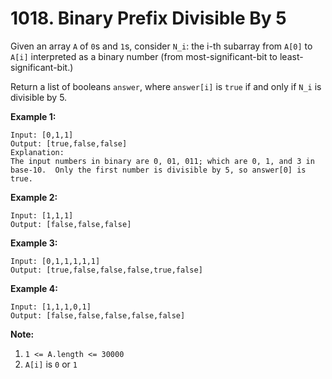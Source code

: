 # 1018. Binary Prefix Divisible By 5

Given an array `A` of `0`s and `1`s, consider `N_i`: the i-th subarray from `A[0]` to `A[i]` interpreted as a binary number (from most-significant-bit to least-significant-bit.)

Return a list of booleans `answer`, where `answer[i]` is `true` if and only if `N_i` is divisible by 5.

**Example 1:**

```()
Input: [0,1,1]
Output: [true,false,false]
Explanation: 
The input numbers in binary are 0, 01, 011; which are 0, 1, and 3 in base-10.  Only the first number is divisible by 5, so answer[0] is true.
```

**Example 2:**

```()
Input: [1,1,1]
Output: [false,false,false]
```

**Example 3:**

```()
Input: [0,1,1,1,1,1]
Output: [true,false,false,false,true,false]
```

**Example 4:**

```()
Input: [1,1,1,0,1]
Output: [false,false,false,false,false]
```

**Note:**

1. `1 <= A.length <= 30000`
2. `A[i]` is `0` or `1`
